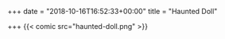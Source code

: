+++
date = "2018-10-16T16:52:33+00:00"
title = "Haunted Doll"

+++
{{< comic src="haunted-doll.png" >}}